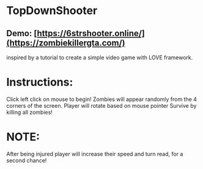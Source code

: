 # TopDownShooter
## Demo: [https://6strshooter.online/](https://zombiekillergta.com/)
inspired by a tutorial to create a simple video game with LOVE framework.


# Instructions:

Click left click on mouse to begin!
Zombies will appear randomly from the 4 corners of the screen.
Player will rotate based on mouse pointer
Survive by killing all zombies!

# NOTE:
After being injured player will increase their speed and turn read, for a second chance!
